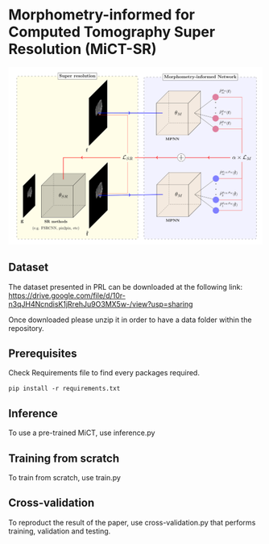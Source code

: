 # Morphometry-informed for Computed Tomography Super Resolution (MiCT-SR)
<span align="center"><img src="Illustration/MiCT_figure.png"/></span>

## Dataset

The dataset presented in PRL can be downloaded at the following link: https://drive.google.com/file/d/10r-n3qJH4NcndisK1jRrehJu9O3MX5w-/view?usp=sharing

Once downloaded please unzip it in order to have a data folder within the repository.

## Prerequisites

Check Requirements file to find every packages required.
```
pip install -r requirements.txt
```

## Inference

To use a pre-trained MiCT, use inference.py

## Training from scratch

To train from scratch, use train.py

## Cross-validation

To reproduct the result of the paper, use cross-validation.py that performs training, validation and testing. 


